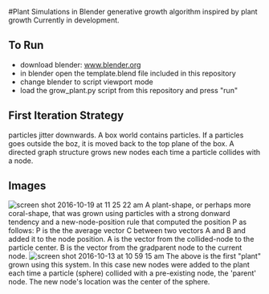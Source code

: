 #Plant Simulations in Blender
generative growth algorithm inspired by plant growth
Currently in development.

## To Run
- download blender: www.blender.org
- in blender open the template.blend file included in this repository
- change blender to script viewport mode
- load the grow_plant.py script from this repository and press "run"

## First Iteration Strategy
particles jitter downwards.
A box world contains particles. If a particles goes outside the boz, it is moved back to the top plane of the box.
A directed graph structure grows new nodes each time a particle collides with a node.

## Images
![screen shot 2016-10-19 at 11 25 22 am](https://cloud.githubusercontent.com/assets/3253027/19532080/07b6a552-95ef-11e6-8d68-3091f46881ab.png)
A plant-shape, or perhaps more coral-shape, that was grown using particles with a strong donward tendency and a new-node-position rule that computed the position P as follows: P is the the average vector C between two vectors A and B and added it to the node position. A is the vector from the collided-node to the particle center. B is the vector from the gradparent node to the current node.
![screen shot 2016-10-13 at 10 59 15 am](https://cloud.githubusercontent.com/assets/3253027/19360869/2951f144-9135-11e6-9f9d-b1107802b3a7.png)
The above is the first "plant" grown using this system. In this case new nodes were added to the plant each time a particle (sphere) collided with a pre-existing node, the 'parent' node. The new node's location was the center of the sphere.

